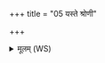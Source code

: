 +++
title = "05 यस्ते श्रोणी"

+++
<details><summary>मूलम् (WS)</summary>

यस्ते श्रोणी च्यावयत्यन्तरा दम्पती शये ।  
योनिं यो अन्तरारेढि तमिती नाशयामसि ॥ ५ ॥
</details>